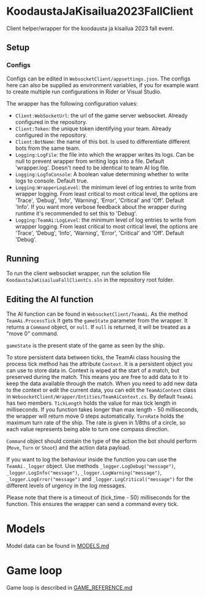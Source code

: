 # KoodaustaJaKisailua2023FallClient
Client helper/wrapper for the koodausta ja kisailua 2023 fall event.

## Setup

### Configs

Configs can be edited in `WebsocketClient/appsettings.json`. The configs here can
also be supplied as environment variables, if you for example want to create
multiple run configurations in Rider or Visual Studio.

The wrapper has the following configuration values:

 - `Client:WebSocketUrl`: the url of the game server websocket. Already configured
in the repository.
 - `Client:Token`: the unique token identifying your team. Already configured in the 
repository.
 - `Client:BotName`: the name of this bot. Is used to differentiate different bots from
the same team.
 - `Logging:LogFile`: the file into which the wrapper writes its logs. Can be
null to prevent wrapper from writing logs into a file. Default 'wrapper.log'.
Doesn't need to be identical to team AI log file.
 - `Logging:LogToConsole`: A boolean value determining whether to write logs to console.
Default true.
 - `Logging:WrapperLogLevel`: the minimum level of log entries to write from wrapper
logging. From least critical to most critical level, the options are 'Trace', 'Debug',
'Info', 'Warning', 'Error', 'Critical' and 'Off'. Default 'Info'. If you want more
verbose feedback about the wrapper during runtime it's recommended to set this to
'Debug'.
 - `Logging:TeamAi:LogLevel`: the minimum level of log entries to write from wrapper
logging. From least critical to most critical level, the options are 'Trace', 'Debug',
   'Info', 'Warning', 'Error', 'Critical' and 'Off'. Default 'Debug'.

## Running

To run the client websocket wrapper, run the solution file `KoodaustaJaKisailuaFallClientCs.sln` 
in the repository root folder.

## Editing the AI function

The AI function can be found in `WebsocketClient/TeamAi`. As the method `TeamAi.ProcessTick` It 
gets the `gameState` parameter from the wrapper. It returns a `Command` object, or `null`. If 
`null` is returned, it will be treated as a "move 0" command.

`gameState` is the present state of the game as seen by the ship.

To store persistent data between ticks, the TeamAi class housing the process tick method has the 
attribute `Context`. It is a persistent object you can use to store data in. Context is wiped
at the start of a match, but preserved during the match. This means you are free
to add data to it to keep the data available through the match. When you need to add new data to the
context or edit the current data, you can edit the `TeamAiContext` class in
`WebsocketClient/Wrapper/Entities/TeamAiContext.cs`. By default `TeamAi` has two members.
`TickLength` holds the value for max tick length in milliseconds. If you function takes longer
than max length - 50 milliseconds, the wrapper will return move 0 steps automatically.
`TurnRate` holds the maximum turn rate of the ship. The rate is given in 1/8ths of a
circle, so each value represents being able to turn one compass direction.

`Command` object should contain the type of the action the bot should perform (`Move`,
`Turn` or `Shoot`) and the action data payload.

If you want to log the behaviour inside the function you can use the `TeamAi._logger`
object. Use methods `_logger.LogDebug("message")`, `_logger.LogInfo("message")`,
`_logger.LogWarning("message")`, `_logger.LogError("message")` and
`_logger.LogCritical("message")` for the different levels of urgency in the log
messages.

Please note that there is a timeout of (tick_time - 50) milliseconds for the
function. This ensures the wrapper can send a command every tick.

# Models

Model data can be found in [MODELS.md](MODELS.md)

# Game loop

Game loop is described in [GAME_REFERENCE.md](GAME_REFERENCE.md)


